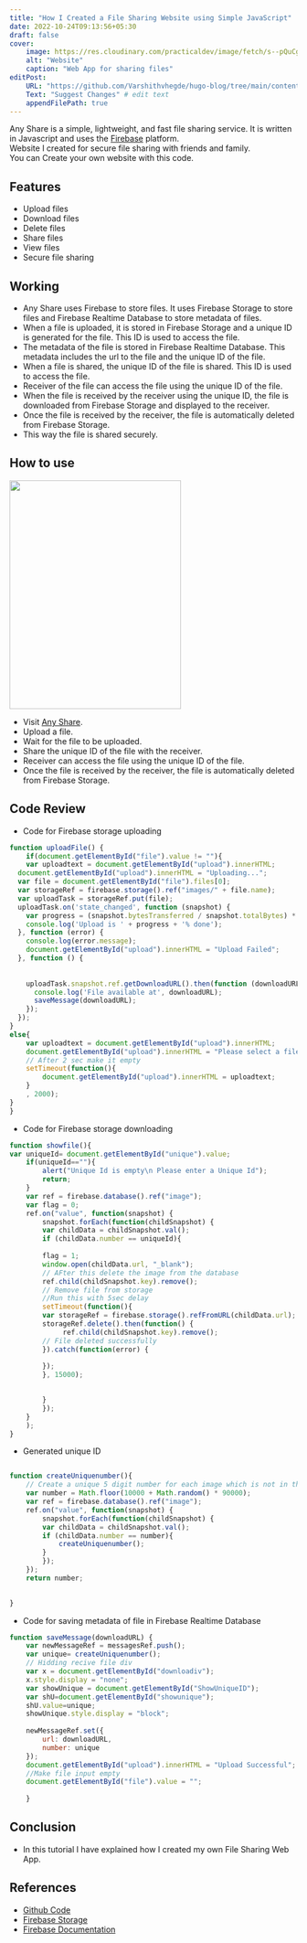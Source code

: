 ```yaml
---
title: "How I Created a File Sharing Website using Simple JavaScript"
date: 2022-10-24T09:13:56+05:30
draft: false
cover: 
    image: https://res.cloudinary.com/practicaldev/image/fetch/s--pQuCg7vT--/c_imagga_scale,f_auto,fl_progressive,h_420,q_auto,w_1000/https://dev-to-uploads.s3.amazonaws.com/uploads/articles/ya3ddwr0o085d8ikmil4.png
    alt: "Website"
    caption: "Web App for sharing files"
editPost:
    URL: "https://github.com/Varshithvhegde/hugo-blog/tree/main/content"
    Text: "Suggest Changes" # edit text
    appendFilePath: true
---
```

Any Share is a simple, lightweight, and fast file sharing service. It is written in Javascript and uses the [Firebase](https://firebase.google.com/) platform.  
Website I created for secure file sharing with friends and family.  
You can Create your own website with this code.

## Features

-   Upload files
-   Download files
-   Delete files
-   Share files
-   View files
-   Secure file sharing

## Working

- Any Share uses Firebase to store files. It uses Firebase Storage to store files and Firebase Realtime Database to store metadata of files. 
- When a file is uploaded, it is stored in Firebase Storage and a unique ID is generated for the file. This ID is used to access the file. 
- The metadata of the file is stored in Firebase Realtime Database. This metadata includes the url to the file and the unique ID of the file.
- When a file is shared, the unique ID of the file is shared. This ID is used to access the file.
- Receiver of the file can access the file using the unique ID of the file.
- When the file is received by the receiver using the unique ID, the file is downloaded from Firebase Storage and displayed to the receiver.
- Once the file is received by the receiver, the file is automatically deleted from Firebase Storage.
- This way the file is shared securely.

## How to use

<a href="https://anyshare.vercel.app"><img src="https://user-images.githubusercontent.com/80502833/193975789-641c7b56-d7b6-474a-9082-b52335d21c22.png" width=300px height=400px align="center"/></a>
<!-- ![frame_generic_dark (12)](https://user-images.githubusercontent.com/80502833/193975789-641c7b56-d7b6-474a-9082-b52335d21c22.png) -->



- Visit [Any Share](https://anyshare.vercel.app/).
- Upload a file.
- Wait for the file to be uploaded.
- Share the unique ID of the file with the receiver.
- Receiver can access the file using the unique ID of the file.
- Once the file is received by the receiver, the file is automatically deleted from Firebase Storage.

## Code Review

- Code for Firebase storage uploading

```javascript
function uploadFile() {
    if(document.getElementById("file").value != ""){
    var uploadtext = document.getElementById("upload").innerHTML;
  document.getElementById("upload").innerHTML = "Uploading...";
  var file = document.getElementById("file").files[0];
  var storageRef = firebase.storage().ref("images/" + file.name);
  var uploadTask = storageRef.put(file);
  uploadTask.on('state_changed', function (snapshot) {
    var progress = (snapshot.bytesTransferred / snapshot.totalBytes) * 100;
    console.log('Upload is ' + progress + '% done');
  }, function (error) {
    console.log(error.message);
    document.getElementById("upload").innerHTML = "Upload Failed";
  }, function () {
    
    
    uploadTask.snapshot.ref.getDownloadURL().then(function (downloadURL) {
      console.log('File available at', downloadURL);
      saveMessage(downloadURL);
    });
  });
}
else{
    var uploadtext = document.getElementById("upload").innerHTML;
    document.getElementById("upload").innerHTML = "Please select a file";
    // After 2 sec make it empty
    setTimeout(function(){
        document.getElementById("upload").innerHTML = uploadtext;
    }
    , 2000);
}
}

```

- Code for Firebase storage downloading

```javascript
function showfile(){
var uniqueId= document.getElementById("unique").value;
    if(uniqueId==""){
        alert("Unique Id is empty\n Please enter a Unique Id");
        return;
    }
    var ref = firebase.database().ref("image");
    var flag = 0;
    ref.on("value", function(snapshot) {
        snapshot.forEach(function(childSnapshot) {
        var childData = childSnapshot.val();
        if (childData.number == uniqueId){
        
        flag = 1;
        window.open(childData.url, "_blank");
        // AFter this delete the image from the database
        ref.child(childSnapshot.key).remove();
        // Remove file from storage
        //Run this with 5sec delay
        setTimeout(function(){
        var storageRef = firebase.storage().refFromURL(childData.url);
        storageRef.delete().then(function() {
             ref.child(childSnapshot.key).remove();
        // File deleted successfully
        }).catch(function(error) {
        
        });
        }, 15000);

        
        }
        });
    }
    );
}
```


- Generated unique ID

```javascript

function createUniquenumber(){
    // Create a unique 5 digit number for each image which is not in the database field number yet
    var number = Math.floor(10000 + Math.random() * 90000);
    var ref = firebase.database().ref("image");
    ref.on("value", function(snapshot) {
        snapshot.forEach(function(childSnapshot) {
        var childData = childSnapshot.val();
        if (childData.number == number){
            createUniquenumber();
        }
        });
    });
    return number;
    

}
```

- Code for saving metadata of file in Firebase Realtime Database

```javascript
function saveMessage(downloadURL) {
    var newMessageRef = messagesRef.push();
    var unique= createUniquenumber();
    // Hidding recive file div
    var x = document.getElementById("downloadiv");
    x.style.display = "none";
    var showUnique = document.getElementById("ShowUniqueID");
    var shU=document.getElementById("showunique");
    shU.value=unique;
    showUnique.style.display = "block";
   
    newMessageRef.set({
        url: downloadURL,
        number: unique
    });
    document.getElementById("upload").innerHTML = "Upload Successful";
    //Make file input empty
    document.getElementById("file").value = "";
   
    }
```

## Conclusion

- In this tutorial I have explained how I created my own File Sharing Web App.

## References

- [Github Code](https://github.com/Varshithvhegde/anyshare)
- [Firebase Storage](https://firebase.google.com/docs/storage)
- [Firebase Documentation](https://firebase.google.com/docs)


